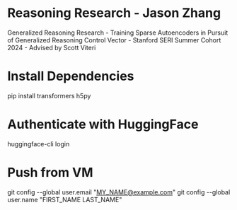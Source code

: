 # Reasoning Research - Jason Zhang 
Generalized Reasoning Research - Training Sparse Autoencoders in Pursuit of Generalized Reasoning Control Vector - Stanford SERI Summer Cohort 2024 - Advised by Scott Viteri

# Install Dependencies
pip install transformers h5py

# Authenticate with HuggingFace
huggingface-cli login

# Push from VM
git config --global user.email "MY_NAME@example.com"
git config --global user.name "FIRST_NAME LAST_NAME"



